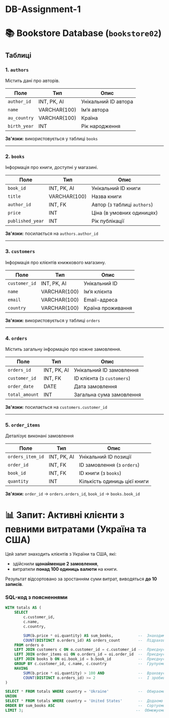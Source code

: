 # DB-Assignment-1
# 📚 Bookstore Database (`bookstore02`)

## Таблиці

### 1. `authors`

Містить дані про авторів.

| Поле        | Тип          | Опис                      |
|-------------|---------------|---------------------------|
| `author_id` | INT, PK, AI   | Унікальний ID автора      |
| `name`      | VARCHAR(100)  | Ім’я автора               |
| `au_country`| VARCHAR(100)  | Країна                    |
| `birth_year`| INT           | Рік народження            |

 **Зв'язки:** використовується у таблиці `books`

---

### 2. `books`

Інформація про книги, доступні у магазині.

| Поле            | Тип          | Опис                        |
|------------------|---------------|-----------------------------|
| `book_id`        | INT, PK, AI   | Унікальний ID книги         |
| `title`          | VARCHAR(100)  | Назва книги                 |
| `author_id`      | INT, FK       | Автор (з таблиці `authors`) |
| `price`          | INT           | Ціна (в умовних одиницях)   |
| `published_year` | INT           | Рік публікації              |

 **Зв'язки:** посилається на `authors.author_id`

---

### 3. `customers`

Інформація про клієнтів книжкового магазину.

| Поле         | Тип          | Опис                  |
|--------------|---------------|-----------------------|
| `customer_id`| INT, PK, AI   | Унікальний ID         |
| `name`       | VARCHAR(100)  | Ім’я клієнта          |
| `email`      | VARCHAR(100)  | Email-адреса          |
| `country`    | VARCHAR(100)  | Країна проживання     |

 **Зв'язки:** використовується у таблиці `orders`

---

### 4. `orders`

Містить загальну інформацію про кожне замовлення.

| Поле          | Тип        | Опис                        |
|---------------|-------------|-----------------------------|
| `orders_id`   | INT, PK, AI | Унікальний ID замовлення    |
| `customer_id` | INT, FK     | ID клієнта (з `customers`)  |
| `order_date`  | DATE        | Дата замовлення             |
| `total_amount`| INT         | Загальна сума замовлення    |

 **Зв'язки:** посилається на `customers.customer_id`

---

### 5. `order_items`

Деталізує виконані замовлення

| Поле            | Тип        | Опис                            |
|------------------|-------------|---------------------------------|
| `orders_item_id` | INT, PK, AI | Унікальний ID позиції           |
| `order_id`       | INT, FK     | ID замовлення (з `orders`)      |
| `book_id`        | INT, FK     | ID книги (з `books`)            |
| `quantity`       | INT         | Кількість одиниць цієї книги    |

 **Зв'язки:** `order_id` → `orders.orders_id`, `book_id` → `books.book_id`



# 📊 Запит: Активні клієнти з певними витратами (Україна та США)

Цей запит знаходить клієнтів з України та США, які:

- здійснили **щонайменше 2 замовлення**,
- витратили **понад 100 одиниць валюти** на книги.

Результат відсортовано за зростанням суми витрат, виводяться **до 10 записів**.

###  SQL-код з поясненнями

```sql
WITH totals AS (
    SELECT 
        c.customer_id,
        c.name,
        c.country,

        SUM(b.price * oi.quantity) AS sum_books,           --  Знаходимо загальну ціну за куплену кількість книжок кожним покупцем
        COUNT(DISTINCT o.orders_id) AS orders_count        --  Підраховуємо кількість унікальних замовлень, зроблених користувачем
    FROM orders o
    LEFT JOIN customers c ON o.customer_id = c.customer_id --  Приєднуємо таблицю клієнтів, щоб дізнатися інформацію про користувачів
    LEFT JOIN order_items oi ON o.orders_id = oi.order_id  --  Приєднуємо таблицю з позиціями замовлень для деталей про замовлення
    LEFT JOIN books b ON oi.book_id = b.book_id            --  Приєднуємо таблицю книжок, щоб отримати їх ціну
    GROUP BY c.customer_id, c.name, c.country              --  Групуємо за користувачем для обчислення агрегованих значень
    HAVING 
        SUM(b.price * oi.quantity) > 100 AND               --  Враховуємо лише тих, хто витратив понад 100 од.
        COUNT(DISTINCT o.orders_id) >= 2                   --  І зробив щонайменше 2 замовлення
)

SELECT * FROM totals WHERE country = 'Ukraine'             --  Обираємо покупців з України
UNION
SELECT * FROM totals WHERE country = 'United States'       --  Додаємо покупців зі США
ORDER BY sum_books ASC                                     --  Сортуємо за зростанням суми витрат
LIMIT 3;                                                  --  Обмежуємо до 3 результатів

